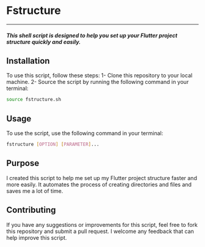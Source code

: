 # Fstructure 
---
##### This shell script is designed to help you set up your Flutter project structure quickly and easily.

## Installation

To use this script, follow these steps:
1- Clone this repository to your local machine.
2- Source the script  by running the following command in your terminal:
```sh
source fstructure.sh
```

## Usage

To use the script, use the following command in your terminal:

```sh
fstructure [OPTION] [PARAMETER]...
```

## Purpose
I created this script to help me set up my Flutter project structure faster and more easily. It automates the process of creating directories and files and saves me a lot of time.

## Contributing
If you have any suggestions or improvements for this script, feel free to fork this repository and submit a pull request. I welcome any feedback that can help improve this script.